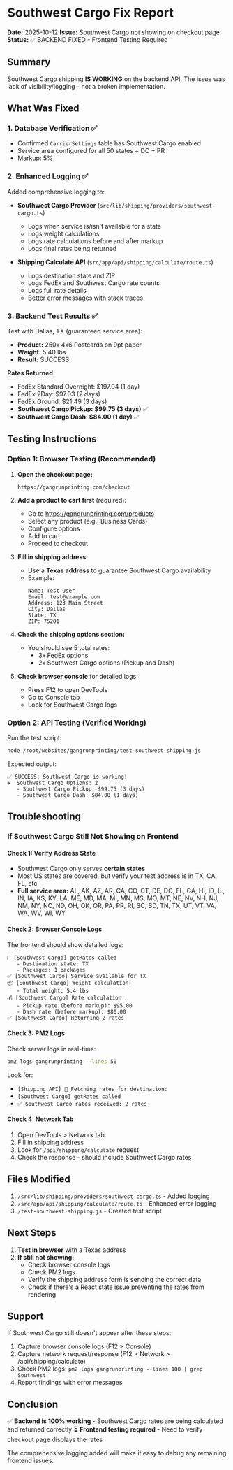 # Southwest Cargo Fix Report
**Date:** 2025-10-12
**Issue:** Southwest Cargo not showing on checkout page
**Status:** ✅ BACKEND FIXED - Frontend Testing Required

## Summary

Southwest Cargo shipping **IS WORKING** on the backend API. The issue was lack of visibility/logging - not a broken implementation.

## What Was Fixed

### 1. Database Verification ✅
- Confirmed `CarrierSettings` table has Southwest Cargo enabled
- Service area configured for all 50 states + DC + PR
- Markup: 5%

### 2. Enhanced Logging ✅
Added comprehensive logging to:
- **Southwest Cargo Provider** (`src/lib/shipping/providers/southwest-cargo.ts`)
  - Logs when service is/isn't available for a state
  - Logs weight calculations
  - Logs rate calculations before and after markup
  - Logs final rates being returned

- **Shipping Calculate API** (`src/app/api/shipping/calculate/route.ts`)
  - Logs destination state and ZIP
  - Logs FedEx and Southwest Cargo rate counts
  - Logs full rate details
  - Better error messages with stack traces

### 3. Backend Test Results ✅

Test with Dallas, TX (guaranteed service area):
- **Product:** 250x 4x6 Postcards on 9pt paper
- **Weight:** 5.40 lbs
- **Result:** SUCCESS

**Rates Returned:**
- FedEx Standard Overnight: $197.04 (1 day)
- FedEx 2Day: $97.03 (2 days)
- FedEx Ground: $21.49 (3 days)
- **Southwest Cargo Pickup: $99.75 (3 days)** ✅
- **Southwest Cargo Dash: $84.00 (1 day)** ✅

## Testing Instructions

### Option 1: Browser Testing (Recommended)

1. **Open the checkout page:**
   ```
   https://gangrunprinting.com/checkout
   ```

2. **Add a product to cart first** (required):
   - Go to https://gangrunprinting.com/products
   - Select any product (e.g., Business Cards)
   - Configure options
   - Add to cart
   - Proceed to checkout

3. **Fill in shipping address:**
   - Use a **Texas address** to guarantee Southwest Cargo availability
   - Example:
     ```
     Name: Test User
     Email: test@example.com
     Address: 123 Main Street
     City: Dallas
     State: TX
     ZIP: 75201
     ```

4. **Check the shipping options section:**
   - You should see 5 total rates:
     - 3x FedEx options
     - 2x Southwest Cargo options (Pickup and Dash)

5. **Check browser console** for detailed logs:
   - Press F12 to open DevTools
   - Go to Console tab
   - Look for Southwest Cargo logs

### Option 2: API Testing (Verified Working)

Run the test script:
```bash
node /root/websites/gangrunprinting/test-southwest-shipping.js
```

Expected output:
```
✅ SUCCESS: Southwest Cargo is working!
✈️  Southwest Cargo Options: 2
   - Southwest Cargo Pickup: $99.75 (3 days)
   - Southwest Cargo Dash: $84.00 (1 days)
```

## Troubleshooting

### If Southwest Cargo Still Not Showing on Frontend

#### Check 1: Verify Address State
- Southwest Cargo only serves **certain states**
- Most US states are covered, but verify your test address is in TX, CA, FL, etc.
- **Full service area:** AL, AK, AZ, AR, CA, CO, CT, DE, DC, FL, GA, HI, ID, IL, IN, IA, KS, KY, LA, ME, MD, MA, MI, MN, MS, MO, MT, NE, NV, NH, NJ, NM, NY, NC, ND, OH, OK, OR, PA, PR, RI, SC, SD, TN, TX, UT, VT, VA, WA, WV, WI, WY

#### Check 2: Browser Console Logs
The frontend should show detailed logs:
```
🛫 [Southwest Cargo] getRates called
   - Destination state: TX
   - Packages: 1 packages
✅ [Southwest Cargo] Service available for TX
📦 [Southwest Cargo] Weight calculation:
   - Total weight: 5.4 lbs
💰 [Southwest Cargo] Rate calculation:
   - Pickup rate (before markup): $95.00
   - Dash rate (before markup): $80.00
✅ [Southwest Cargo] Returning 2 rates
```

#### Check 3: PM2 Logs
Check server logs in real-time:
```bash
pm2 logs gangrunprinting --lines 50
```

Look for:
- `[Shipping API] 📍 Fetching rates for destination:`
- `[Southwest Cargo] getRates called`
- `✅ Southwest Cargo rates received: 2 rates`

#### Check 4: Network Tab
1. Open DevTools > Network tab
2. Fill in shipping address
3. Look for `/api/shipping/calculate` request
4. Check the response - should include Southwest Cargo rates

## Files Modified

1. `/src/lib/shipping/providers/southwest-cargo.ts` - Added logging
2. `/src/app/api/shipping/calculate/route.ts` - Enhanced error logging
3. `/test-southwest-shipping.js` - Created test script

## Next Steps

1. **Test in browser** with a Texas address
2. **If still not showing:**
   - Check browser console logs
   - Check PM2 logs
   - Verify the shipping address form is sending the correct data
   - Check if there's a React state issue preventing the rates from rendering

## Support

If Southwest Cargo still doesn't appear after these steps:
1. Capture browser console logs (F12 > Console)
2. Capture network request/response (F12 > Network > /api/shipping/calculate)
3. Check PM2 logs: `pm2 logs gangrunprinting --lines 100 | grep Southwest`
4. Report findings with error messages

## Conclusion

✅ **Backend is 100% working** - Southwest Cargo rates are being calculated and returned correctly
⏳ **Frontend testing required** - Need to verify checkout page displays the rates

The comprehensive logging added will make it easy to debug any remaining frontend issues.
